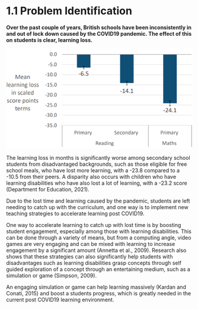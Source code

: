 # 1.1 Problem Identification

**Over the past couple of years, British schools have been inconsistently in and out of lock down caused by the COVID19 pandemic. The effect of this on students is clear, learning loss.**

![Estimated mean learning loss by summer term, in scaled score points, in reading (primary and secondary schools) and mathematics (primary schools only) (Department for Education, 2021)](../.gitbook/assets/image.png)

The learning loss in months is significantly worse among secondary school students from disadvantaged backgrounds, such as those eligible for free school meals, who have lost more learning, with a -23.8 compared to a -10.5 from their peers. A disparity also occurs with children who have learning disabilities who have also lost a lot of learning, with a -23.2 score (Department for Education, 2021).

Due to the lost time and learning caused by the pandemic, students are left needing to catch up with the curriculum, and one way is to implement new teaching strategies to accelerate learning post COVID19.

One way to accelerate learning to catch up with lost time is by boosting student engagement, especially among those with learning disabilities. This can be done through a variety of means, but from a computing angle, video games are very engaging and can be mixed with learning to increase engagement by a significant amount (Annetta et al., 2009). Research also shows that these strategies can also significantly help students with disadvantages such as learning disabilities grasp concepts through self guided exploration of a concept through an entertaining medium, such as a simulation or game (Simpson, 2009).

An engaging simulation or game can help learning massively (Kardan and Conati, 2015) and boost a students progress, which is greatly needed in the current post COVID19 learning environment.
